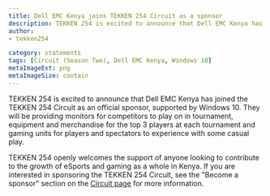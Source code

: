 ```yaml
---
title: Dell EMC Kenya joins TEKKEN 254 Circuit as a sponsor
description: TEKKEN 254 is excited to announce that Dell EMC Kenya has joined the TEKKEN 254 Circuit as an official sponsor, supported by Windows 10.
author:
- tekken254

category: statements
tags: [Circuit (Season Two), Dell EMC Kenya, Windows 10]
metaImageExt: png
metaImageSize: contain
---
```

TEKKEN 254 is excited to announce that Dell EMC Kenya has joined the TEKKEN 254 Circuit as an official sponsor, supported by Windows 10. They will be providing monitors for competitors to play on in tournament, equipment and merchandise for the top 3 players at each tournament and gaming units for players and spectators to experience with some casual play.

TEKKEN 254 openly welcomes the support of anyone looking to contribute to the growth of eSports and gaming as a whole in Kenya. If you are interested in sponsoring the TEKKEN 254 Circuit, see the "Become a sponsor" section on the [Circuit page](/circuit) for more information.